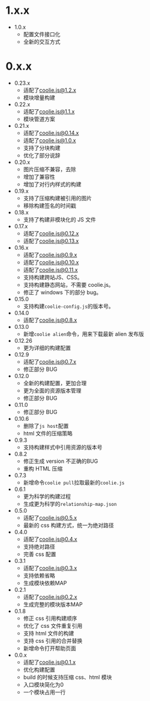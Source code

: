 # 1.x.x
- 1.0.x
    - 配置文件接口化
    - 全新的交互方式

# 0.x.x
- 0.23.x
    - 适配了[coolie.js@1.2.x](https://github.com/cloudcome/coolie)
    - 模块增量构建
- 0.22.x
    - 适配了[coolie.js@1.1.x](https://github.com/cloudcome/coolie)
    - 模块管道方案
- 0.21.x
    - 适配了[coolie.js@0.14.x](https://github.com/cloudcome/coolie)
    - 适配了[coolie.js@1.0.x](https://github.com/cloudcome/coolie)
    - 支持了分块构建
    - 优化了部分说辞
- 0.20.x
    - 图片压缩不兼容，去除
    - 增加了兼容性
    - 增加了对行内样式的构建
- 0.19.x
    - 支持了压缩构建被引用的图片
    - 移除构建签名的时间戳
- 0.18.x
    - 支持了构建非模块化的 JS 文件
- 0.17.x
    - 适配了[coolie.js@0.12.x](https://github.com/cloudcome/coolie)
    - 适配了[coolie.js@0.13.x](https://github.com/cloudcome/coolie)
- 0.16.x
    - 适配了[coolie.js@0.9.x](https://github.com/cloudcome/coolie)
    - 适配了[coolie.js@0.10.x](https://github.com/cloudcome/coolie)
    - 适配了[coolie.js@0.11.x](https://github.com/cloudcome/coolie)
    - 支持构建跨站JS、CSS。
    - 支持构建静态网站，不需要 coolie.js。
    - 修正了 windows 下的部分 bug。
- 0.15.0
    - 支持构建`coolie-config.js`的版本号。
- 0.14.0
    - 适配了[coolie.js@0.8.x](https://github.com/cloudcome/coolie)
- 0.13.0
	- 新增`coolie alien`命令，用来下载最新 alien 发布版
- 0.12.26
	- 更为详细的构建配置
- 0.12.9
    - 适配了[coolie.js@0.7.x](https://github.com/cloudcome/coolie)
    - 修正部分 BUG
- 0.12.0
	- 全新的构建配置，更加合理
	- 更为全面的资源版本管理
	- 修正部分 BUG
- 0.11.0
	- 修正部分 BUG
- 0.10.6
    - 删除了`js host`配置
    - html 文件的压缩策略
- 0.9.3
	- 支持构建样式中引用资源的版本号
- 0.8.2
	- 修正生成 version 不正确的BUG
	- 重构 HTML 压缩
- 0.7.3
	- 新增命令`coolie pull`拉取最新的`coolie.js`
- 0.6.1
	- 更为科学的构建过程
	- 生成更为科学的`relationship-map.json`
- 0.5.0
    - 适配了[coolie.js@0.5.x](https://github.com/cloudcome/coolie)
	- 最新的 css 构建方式，统一为绝对路径
- 0.4.0
    - 适配了[coolie.js@0.4.x](https://github.com/cloudcome/coolie)
    - 支持绝对路径
	- 完善 css 配置
- 0.3.1
	- 适配了[coolie.js@0.3.x](https://github.com/cloudcome/coolie)
	- 支持依赖省略
	- 生成模块依赖MAP
- 0.2.1
	- 适配了[coolie.js@0.2.x](https://github.com/cloudcome/coolie)
	- 生成完整的模块版本MAP
- 0.1.8
	- 修正 css 引用构建顺序
	- 优化了 css 文件重复引用
	- 支持 html 文件的构建
	- 支持 css 引用的合并替换
	- 新增命令打开帮助页面
- 0.0.x
	- 适配了[coolie.js@0.1.x](https://github.com/cloudcome/coolie)
	- 优化构建配置
	- build 的时候支持压缩 css、html 模块
	- 入口模块简化为0
	- 一个模块占用一行
